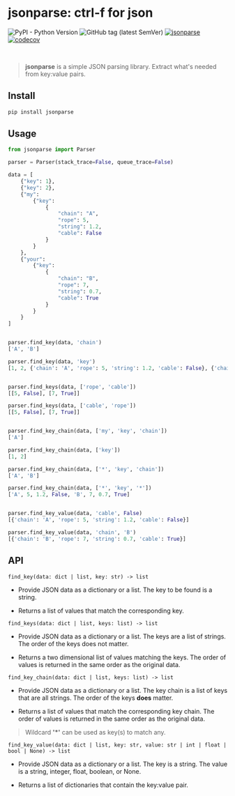 # jsonparse: ctrl-f for json
![PyPI - Python Version](https://img.shields.io/pypi/pyversions/jsonparse)
![GitHub tag (latest SemVer)](https://img.shields.io/github/v/tag/ctomkow/jsonparse?label=version&sort=semver)
[![jsonparse](https://github.com/ctomkow/jsonparse/actions/workflows/jsonparse-buildtest.yml/badge.svg)](https://github.com/ctomkow/jsonparse/actions/workflows/jsonparse-buildtest.yml)
[![codecov](https://codecov.io/gh/ctomkow/jsonparse/branch/master/graph/badge.svg?token=affX7FZaFk)](https://codecov.io/gh/ctomkow/jsonparse)

</br>

> **jsonparse** is a simple JSON parsing library. Extract what's needed from key:value pairs.

## Install
```bash
pip install jsonparse
```

## Usage
```python
from jsonparse import Parser

parser = Parser(stack_trace=False, queue_trace=False)

data = [
    {"key": 1},
    {"key": 2},
    {"my": 
        {"key": 
            {
                "chain": "A",
                "rope": 5,
                "string": 1.2,
                "cable": False
            }
        }
    },
    {"your":
    	{"key":
    		{
                "chain": "B",
                "rope": 7,
                "string": 0.7,
                "cable": True
            }
    	}
    }
]


parser.find_key(data, 'chain')
['A', 'B']

parser.find_key(data, 'key')
[1, 2, {'chain': 'A', 'rope': 5, 'string': 1.2, 'cable': False}, {'chain': 'B', 'rope': 7, 'string': 0.7, 'cable': True}]


parser.find_keys(data, ['rope', 'cable'])
[[5, False], [7, True]]

parser.find_keys(data, ['cable', 'rope'])
[[5, False], [7, True]]


parser.find_key_chain(data, ['my', 'key', 'chain'])
['A']

parser.find_key_chain(data, ['key'])
[1, 2]

parser.find_key_chain(data, ['*', 'key', 'chain'])
['A', 'B']

parser.find_key_chain(data, ['*', 'key', '*'])
['A', 5, 1.2, False, 'B', 7, 0.7, True]


parser.find_key_value(data, 'cable', False)
[{'chain': 'A', 'rope': 5, 'string': 1.2, 'cable': False}]

parser.find_key_value(data, 'chain', 'B')
[{'chain': 'B', 'rope': 7, 'string': 0.7, 'cable': True}]
```
## API
`find_key(data: dict | list, key: str) -> list`
 
-  Provide JSON data as a dictionary or a list. The key to be found is a string.

-  Returns a list of values that match the corresponding key.

`find_keys(data: dict | list, keys: list) -> list`

-  Provide JSON data as a dictionary or a list. The keys are a list of strings. The order of the keys does not matter.

-  Returns a two dimensional list of values matching the keys. The order of values is returned in the same order as the original data.

`find_key_chain(data: dict | list, keys: list) -> list`

-  Provide JSON data as a dictionary or a list. The key chain is a list of keys that are all strings. The order of the keys **does** matter.

-  Returns a list of values that match the corresponding key chain. The order of values is returned in the same order as the original data.

  > Wildcard **'*'** can be used as key(s) to match any.

`find_key_value(data: dict | list, key: str, value: str | int | float | bool | None) -> list`

-  Provide JSON data as a dictionary or a list. The key is a string. The value is a string, integer, float, boolean, or None.

-  Returns a list of dictionaries that contain the key:value pair.
